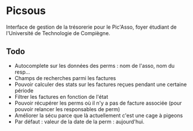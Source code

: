# Picsous

Interface de gestion de la trésorerie pour le Pic'Asso, foyer étudiant de l'Université de Technologie de Compiègne.

## Todo

* Autocomplete sur les données des perms : nom de l'asso, nom du resp...
* Champs de recherches parmi les factures
* Pouvoir calculer des stats sur les factures reçues pendant une certaine période
* Filtrer les factures en fonction de l'état
* Pouvoir récupérer les perms où il n'y a pas de facture associée (pour pouvoir relancer les responsables de perm)
* Améliorer la sécu parce que là actuellement c'est une cage à pigeons
* Par défaut : valeur de la date de la perm : aujourd'hui.
